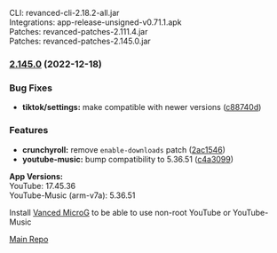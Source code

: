 CLI: revanced-cli-2.18.2-all.jar  
Integrations: app-release-unsigned-v0.71.1.apk  
Patches: revanced-patches-2.111.4.jar  
Patches: revanced-patches-2.145.0.jar  

### [2.145.0](https://github.com/revanced/revanced-patches/compare/v2.144.0...v2.145.0) (2022-12-18)
### Bug Fixes
* **tiktok/settings:** make compatible with newer versions ([c88740d](https://github.com/revanced/revanced-patches/commit/c88740dc2bf040747d9704d5bed52a7b533c22d6))
### Features
* **crunchyroll:** remove `enable-downloads` patch ([2ac1546](https://github.com/revanced/revanced-patches/commit/2ac15460f5734fc2c6d2d78d34083a8e6b2f7012))
* **youtube-music:** bump compatibility to 5.36.51 ([c4a3099](https://github.com/revanced/revanced-patches/commit/c4a3099c1ca39431fba9beb94cc2b43e260561d9))

  
**App Versions:**  
YouTube: 17.45.36  
YouTube-Music (arm-v7a): 5.36.51  

Install [Vanced MicroG](https://github.com/inotia00/VancedMicroG/releases/latest) to be able to use non-root YouTube or YouTube-Music  

[Main Repo](https://github.com/NoName-exe/revanced-extended)  
